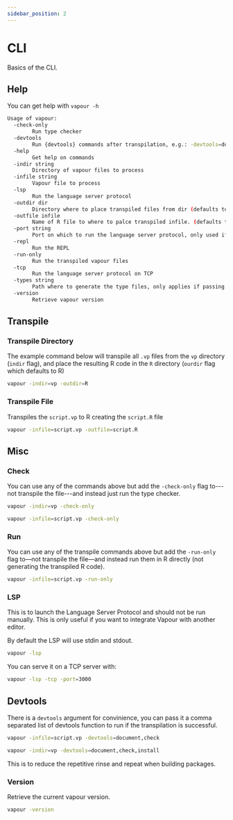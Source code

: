 ```yaml
---
sidebar_position: 2
---
```


# CLI

Basics of the CLI.

## Help

You can get help with `vapour -h`

```bash
Usage of vapour:
  -check-only
    	Run type checker
  -devtools
        Run {devtools} commands after transpilation, e.g.: -devtools=document,check
  -help
    	Get help on commands
  -indir string
    	Directory of vapour files to process
  -infile string
    	Vapour file to process
  -lsp
    	Run the language server protocol
  -outdir dir
    	Directory where to place transpiled files from dir (defaults to R) (default "R")
  -outfile infile
    	Name of R file to where to palce transpiled infile. (defaults to vapour.R) (default "vapour.R")
  -port string
    	Port on which to run the language server protocol, only used if -tcp flag is passed (defaults to 3000) (default "3000")
  -repl
    	Run the REPL
  -run-only
    	Run the transpiled vapour files
  -tcp
    	Run the language server protocol on TCP
  -types string
    	Path where to generate the type files, only applies if passing a directory with -indir (default "inst/types.vp")
  -version
    	Retrieve vapour version
```

## Transpile

### Transpile Directory

The example command below will transpile all `.vp` files from the `vp`
directory (`indir` flag), and place the resulting R code in the `R`
directory (`ourdir` flag which defaults to R)

```bash
vapour -indir=vp -outdir=R
```

### Transpile File

Transpiles the `script.vp` to R creating the `script.R` file

```bash
vapour -infile=script.vp -outfile=script.R
```

## Misc

### Check

You can use any of the commands above but add the `-check-only` flag
to---not transpile the file---and instead just run the type checker.

```bash
vapour -indir=vp -check-only

vapour -infile=script.vp -check-only
```

### Run

You can use any of the transpile commands above but add the `-run-only` flag
to&mdash;not transpile the file&mdash;and instead run them in R directly
(not generating the transpiled R code).

```bash
vapour -infile=script.vp -run-only
```

### LSP

This is to launch the Language Server Protocol and should not be run manually.
This is only useful if you want to integrate Vapour with another editor.

By default the LSP will use stdin and stdout.

```bash
vapour -lsp
```

You can serve it on a TCP server with:

```bash
vapour -lsp -tcp -port=3000
```

## Devtools

There is a `devtools` argument for convinience, you can pass it
a comma separated list of devtools function to run if the transpilation
is successful.

```bash
vapour -infile=script.vp -devtools=document,check

vapour -indir=vp -devtools=document,check,install
```

This is to reduce the repetitive rinse and repeat when building
packages.

### Version

Retrieve the current vapour version.

```bash
vapour -version
```
